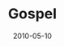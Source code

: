 ---
layout: music 
title: "Gospel"
series: "Lavish"
date: 2010-05-10 
description: "Brian Tome talks about why the gospel is good news."
audio: "http://s3.amazonaws.com/crossroadsaudiomessages/Lavish1.mp3"
audio-duration: "36:42"
---